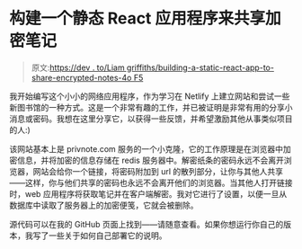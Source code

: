 # 构建一个静态 React 应用程序来共享加密笔记

> 原文:[https://dev . to/Liam griffiths/building-a-static-react-app-to-share-encrypted-notes-4o F5](https://dev.to/liamgriffiths/building-a-static-react-app-to-share-encrypted-notes--4of5)

我开始编写这个小小的网络应用程序，作为学习在 Netlify 上建立网站和尝试一些新图书馆的一种方式。这是一个非常有趣的工作，并已被证明是非常有用的分享小消息或密码。我想在这里分享它，以获得一些反馈，并希望激励其他从事类似项目的人:)

该网站基本上是 privnote.com 服务的一个小克隆，它的工作原理是在浏览器中加密信息，并将加密的信息存储在 redis 服务器中。解密纸条的密码永远不会离开浏览器，网站会给你一个链接，将密码附加到 url 的散列部分，让你与其他人共享——这样，你与他们共享的密码也永远不会离开他们的浏览器。当其他人打开链接时，web 应用程序将获取笔记并在客户端解密。我对它进行了设置，以便一旦从数据库中读取了服务器上的加密便笺，它就会被删除。

源代码可以在我的 GitHub 页面上找到——请随意查看。如果你想运行你自己的版本，我写了一些关于如何自己部署它的说明。